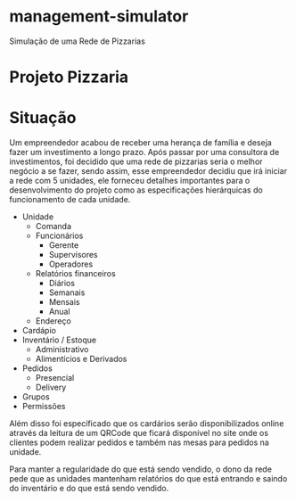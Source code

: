# management-simulator
Simulação de uma Rede de Pizzarias

# Projeto Pizzaria

# Situação

Um empreendedor acabou de receber uma herança de família e deseja fazer um investimento a longo prazo. Após passar por uma consultora de investimentos, foi decidido que uma rede de pizzarias seria o melhor negócio a se fazer, sendo assim, esse empreendedor decidiu que irá iniciar a rede com 5 unidades, ele forneceu detalhes importantes para o desenvolvimento do projeto como as especificações hierárquicas do funcionamento de cada unidade. 

- Unidade
    - Comanda
    - Funcionários
        - Gerente
        - Supervisores
        - Operadores
    - Relatórios financeiros
        - Diários
        - Semanais
        - Mensais
        - Anual
    - Endereço
- Cardápio
- Inventário / Estoque
    - Administrativo
    - Alimentícios e Derivados
- Pedidos
    - Presencial
    - Delivery
- Grupos
- Permissões

Além disso foi específicado que os cardários serão disponibilizados online através da leitura de um QRCode que ficará disponível no site onde os clientes podem realizar pedidos e também nas mesas para pedidos na unidade. 

Para manter a regularidade do que está sendo vendido, o dono da rede pede que as unidades mantenham relatórios do que está entrando e saindo do inventário e do que está sendo vendido.
